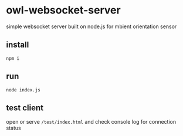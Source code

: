 # owl-websocket-server
simple websocket server built on node.js for mbient orientation sensor 

## install
`npm i`

## run
`node index.js`

## test client
open or serve `/test/index.html` and check console log for connection status
